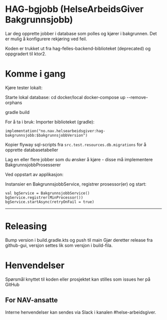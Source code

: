HAG-bgjobb (HelseArbeidsGiver Bakgrunnsjobb)
================

Lar deg opprette jobber i database som polles og kjører i bakgrunnen.
Det er mulig å konfigurere rekjøring ved feil.

Koden er trukket ut fra hag-felles-backend-biblioteket (deprecated) og oppgradert til ktor2.

# Komme i gang

Kjøre tester lokalt:

Starte lokal database:
cd docker/local
docker-compose up --remove-orphans

gradle build

For å ta i bruk: Importer biblioteket (gradle):
````
implementation("no.nav.helsearbeidsgiver:hag-bakgrunnsjobb:$bakgrunnsjobbVersion")
````

Kopier flyway sql-scripts fra `src.test.resources.db.migrations` for å opprette databasetabeller

Lag en eller flere jobber som du ønsker å kjøre - disse må implementere BakgrunnsjobbProsesserer

Ved oppstart av applikasjon: 

Instansier en BakgrunnsjobbService, registrer prosessor(er) og start:

```
val bgService = BakgrunnsjobbService()
bgService.registrer(MinProcessor())
bgService.startAsync(retryOnFail = true)
```

---

# Releasing
Bump version i build.gradle.kts og push til main
Gjør deretter release fra github-gui, versjon settes lik som versjon i build-fila.

# Henvendelser

Spørsmål knyttet til koden eller prosjektet kan stilles som issues her på GitHub


## For NAV-ansatte

Interne henvendelser kan sendes via Slack i kanalen #helse-arbeidsgiver.
